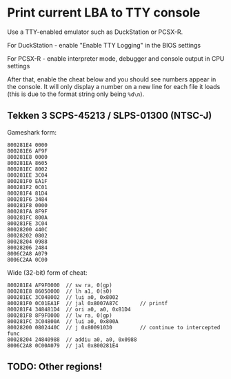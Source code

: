 # Print current LBA to TTY console

Use a TTY-enabled emulator such as DuckStation or PCSX-R.

For DuckStation - enable "Enable TTY Logging" in the BIOS settings

For PCSX-R - enable interpreter mode, debugger and console output in CPU settings

After that, enable the cheat below and you should see numbers appear in the console. It will only display a number on a new line for each file it loads (this is due to the format string only being `%d\n`).

## Tekken 3 SCPS-45213 / SLPS-01300 (NTSC-J)

Gameshark form:

```
800281E4 0000
800281E6 AF9F
800281E8 0000
800281EA 8605
800281EC 8002
800281EE 3C04
800281F0 EA1F
800281F2 0C01
800281F4 81D4
800281F6 3484
800281F8 0000
800281FA 8F9F
800281FC 800A
800281FE 3C04
80028200 440C
80028202 0802
80028204 0988
80028206 2484
8006C2A8 A079
8006C2AA 0C00
```

Wide (32-bit) form of cheat:

```
800281E4 AF9F0000  // sw ra, 0(gp)
800281E8 86050000  // lh a1, 0(s0)
800281EC 3C048002  // lui a0, 0x8002
800281F0 0C01EA1F  // jal 0x8007A87C       // printf
800281F4 348481D4  // ori a0, a0, 0x81D4
800281F8 8F9F0000  // lw ra, 0(gp)
800281FC 3C04800A  // lui a0, 0x800A
80028200 0802440C  // j 0x80091030         // continue to intercepted func
80028204 24840988  // addiu a0, a0, 0x0988
8006C2A8 0C00A079  // jal 0x800281E4
```

## TODO: Other regions!
